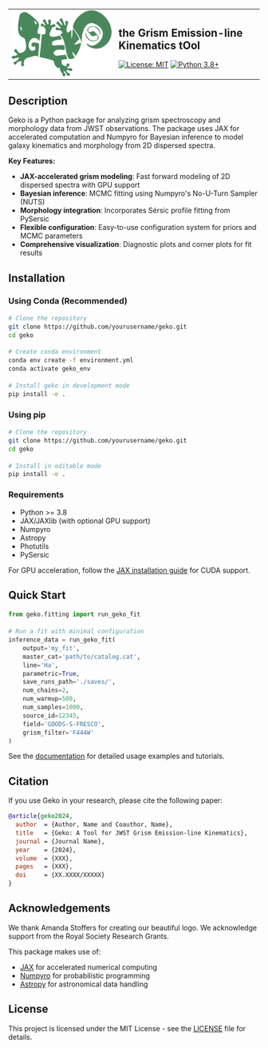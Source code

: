 <table>
<tr>
<td width="200">
  <img src="doc/_static/geko_logo.png" alt="Geko Logo" width="200"/>
</td>
<td>
  <h2>the <strong>G</strong>rism <strong>E</strong>mission-line <strong>K</strong>inematics t<strong>O</strong>ol</h2>
  <p>
    <a href="https://opensource.org/licenses/MIT"><img src="https://img.shields.io/badge/License-MIT-blue.svg" alt="License: MIT"/></a>
    <a href="https://www.python.org/downloads/"><img src="https://img.shields.io/badge/python-3.8+-blue.svg" alt="Python 3.8+"/></a>
  </p>
</td>
</tr>
</table>

## Description

Geko is a Python package for analyzing grism spectroscopy and morphology data from JWST observations. The package uses JAX for accelerated computation and Numpyro for Bayesian inference to model galaxy kinematics and morphology from 2D dispersed spectra.

**Key Features:**
- **JAX-accelerated grism modeling**: Fast forward modeling of 2D dispersed spectra with GPU support
- **Bayesian inference**: MCMC fitting using Numpyro's No-U-Turn Sampler (NUTS)
- **Morphology integration**: Incorporates Sérsic profile fitting from PySersic
- **Flexible configuration**: Easy-to-use configuration system for priors and MCMC parameters
- **Comprehensive visualization**: Diagnostic plots and corner plots for fit results

## Installation

### Using Conda (Recommended)

```bash
# Clone the repository
git clone https://github.com/yourusername/geko.git
cd geko

# Create conda environment
conda env create -f environment.yml
conda activate geko_env

# Install geko in development mode
pip install -e .
```

### Using pip

```bash
# Clone the repository
git clone https://github.com/yourusername/geko.git
cd geko

# Install in editable mode
pip install -e .
```

### Requirements

- Python >= 3.8
- JAX/JAXlib (with optional GPU support)
- Numpyro
- Astropy
- Photutils
- PySersic

For GPU acceleration, follow the [JAX installation guide](https://jax.readthedocs.io/en/latest/installation.html) for CUDA support.

## Quick Start

```python
from geko.fitting import run_geko_fit

# Run a fit with minimal configuration
inference_data = run_geko_fit(
    output='my_fit',
    master_cat='path/to/catalog.cat',
    line='Ha',
    parametric=True,
    save_runs_path='./saves/',
    num_chains=2,
    num_warmup=500,
    num_samples=1000,
    source_id=12345,
    field='GOODS-S-FRESCO',
    grism_filter='F444W'
)
```

See the [documentation](https://geko.readthedocs.io) for detailed usage examples and tutorials.

## Citation

If you use Geko in your research, please cite the following paper:

```bibtex
@article{geko2024,
  author  = {Author, Name and Coauthor, Name},
  title   = {Geko: A Tool for JWST Grism Emission-line Kinematics},
  journal = {Journal Name},
  year    = {2024},
  volume  = {XXX},
  pages   = {XXX},
  doi     = {XX.XXXX/XXXXX}
}
```

## Acknowledgements

We thank Amanda Stoffers for creating our beautiful logo. 
We acknowledge support from the Royal Society Research Grants.

This package makes use of:
- [JAX](https://github.com/google/jax) for accelerated numerical computing
- [Numpyro](https://github.com/pyro-ppl/numpyro) for probabilistic programming
- [Astropy](https://www.astropy.org/) for astronomical data handling

## License

This project is licensed under the MIT License - see the [LICENSE](LICENSE) file for details.
